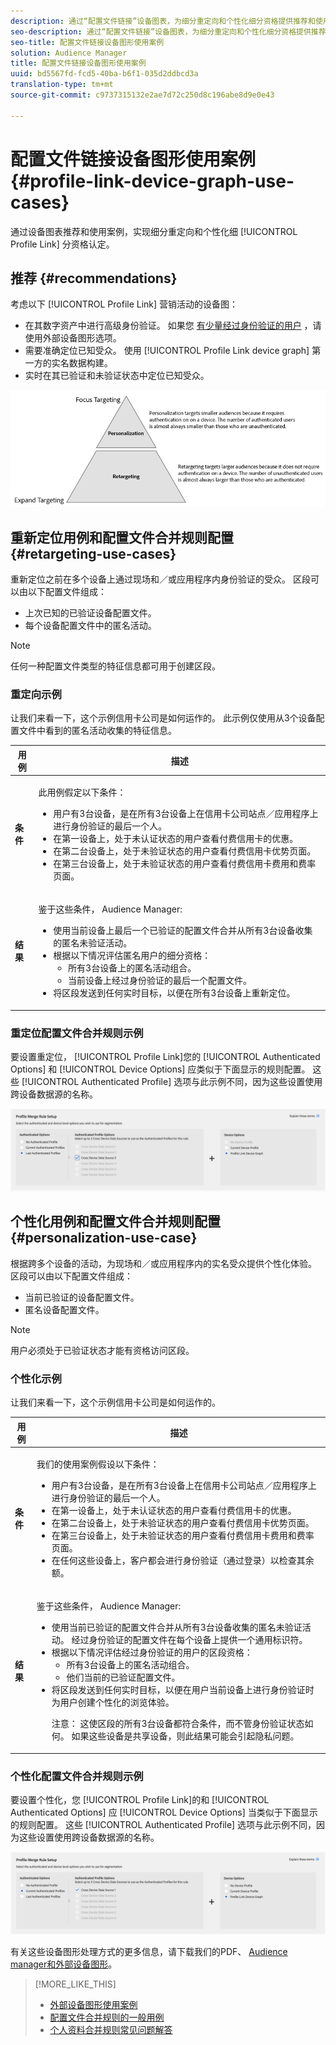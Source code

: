 ```yaml
---
description: 通过“配置文件链接”设备图表，为细分重定向和个性化细分资格提供推荐和使用案例。
seo-description: 通过“配置文件链接”设备图表，为细分重定向和个性化细分资格提供推荐和使用案例。
seo-title: 配置文件链接设备图形使用案例
solution: Audience Manager
title: 配置文件链接设备图形使用案例
uuid: bd5567fd-fcd5-40ba-b6f1-035d2ddbcd3a
translation-type: tm+mt
source-git-commit: c9737315132e2ae7d72c250d8c196abe8d9e0e43

---
```



# 配置文件链接设备图形使用案例 {#profile-link-device-graph-use-cases}

通过设备图表推荐和使用案例，实现细分重定向和个性化细 [!UICONTROL Profile Link] 分资格认定。

## 推荐 {#recommendations}

考虑以下 [!UICONTROL Profile Link] 营销活动的设备图：

* 在其数字资产中进行高级身份验证。 如果您 [有少量经过身份验证的用户](../../features/profile-merge-rules/merge-rule-definitions.md#device-options) ，请使用外部设备图形选项。
* 需要准确定位已知受众。 使用 [!UICONTROL Profile Link device graph] 第一方的实名数据构建。
* 实时在其已验证和未验证状态中定位已知受众。

![](assets/merge-rule-triangle2.png)

## 重新定位用例和配置文件合并规则配置 {#retargeting-use-cases}

重新定位之前在多个设备上通过现场和／或应用程序内身份验证的受众。 区段可以由以下配置文件组成：

* 上次已知的已验证设备配置文件。
* 每个设备配置文件中的匿名活动。

>[!NOTE]
>
>任何一种配置文件类型的特征信息都可用于创建区段。

### 重定向示例

让我们来看一下，这个示例信用卡公司是如何运作的。 此示例仅使用从3个设备配置文件中看到的匿名活动收集的特征信息。

<table id="table_8C5ABA47A0634EBA9B1AA1B5C2AABF07"> 
 <thead> 
  <tr> 
   <th colname="col1" class="entry"> 用例 </th> 
   <th colname="col2" class="entry"> 描述 </th> 
  </tr> 
 </thead>
 <tbody> 
  <tr> 
   <td colname="col1"> <p> <b>条件</b> </p> </td> 
   <td colname="col2"> <p>此用例假定以下条件： </p> <p> 
     <ul id="ul_72373D0F304044AE84E4CC055E3E8154"> 
      <li id="li_375DA786ED4D4F18A74C8FE42ABF8448">用户有3台设备，是在所有3台设备上在信用卡公司站点／应用程序上进行身份验证的最后一个人。 </li> 
      <li id="li_77FDBFAED21B4DE19AB2B6C112E0C64B">在第一设备上，处于未认证状态的用户查看付费信用卡的优惠。 </li> 
      <li id="li_D3BE1B30BCCA49EA931AA9D97DD5F86D">在第二台设备上，处于未验证状态的用户查看付费信用卡优势页面。 </li> 
      <li id="li_39D894624FC44806B6DB2C77F459B39E">在第三台设备上，处于未验证状态的用户查看付费信用卡费用和费率页面。 </li> 
     </ul> </p> </td> 
  </tr> 
  <tr> 
   <td colname="col1"> <p> <b>结果</b> </p> </td> 
   <td colname="col2"> <p>鉴于这些条件， <span class="keyword"> Audience Manager</span>: </p> <p> 
     <ul id="ul_1B6174F5C3AF4C32831D4217C5113789"> 
      <li id="li_98FE54696B604C3C8D93CC1C1FBB48D9">使用当前设备上最后一个已验证的配置文件合并从所有3台设备收集的匿名未验证活动。 </li> 
      <li id="li_A73C7DCE36BA42B6BAD26D8A075416C1">根据以下情况评估匿名用户的细分资格： 
       <ul id="ul_EF66EAFD12CA44F5ACCB66319606D937"> 
        <li id="li_541762056ECF4BC1ABF1F5116B5FED6C">所有3台设备上的匿名活动组合。 </li> 
        <li id="li_C386CB62E5234E10AFEDE900ADC0E261">当前设备上经过身份验证的最后一个配置文件。 </li> 
       </ul> </li> 
      <li id="li_5C9BDC8FF886494589F005C9658A923C">将区段发送到任何实时目标，以便在所有3台设备上重新定位。 </li>
     </ul> </p> </td> 
  </tr> 
 </tbody> 
</table>

### 重定位配置文件合并规则示例

要设置重定位， [!UICONTROL Profile Link]您的 [!UICONTROL Authenticated Options] 和 [!UICONTROL Device Options] 应类似于下面显示的规则配置。 这些 [!UICONTROL Authenticated Profile] 选项与此示例不同，因为这些设置使用跨设备数据源的名称。

![配置文件合并规则设置](assets/merge-rules-internal3.png)

## 个性化用例和配置文件合并规则配置 {#personalization-use-case}

根据跨多个设备的活动，为现场和／或应用程序内的实名受众提供个性化体验。 区段可以由以下配置文件组成：

* 当前已验证的设备配置文件。
* 匿名设备配置文件。

>[!NOTE]
>
>用户必须处于已验证状态才能有资格访问区段。

### 个性化示例

让我们来看一下，这个示例信用卡公司是如何运作的。

<table id="table_D2F4D5D27EB54224BB2CC1D843DDEDA3"> 
 <thead> 
  <tr> 
   <th colname="col1" class="entry"> 用例 </th> 
   <th colname="col2" class="entry"> 描述 </th> 
  </tr> 
 </thead>
 <tbody> 
  <tr> 
   <td colname="col1"> <p> <b>条件</b> </p> </td> 
   <td colname="col2"> <p>我们的使用案例假设以下条件： </p> <p> 
     <ul id="ul_C4D2108E7B1C4D3C89411A9CCCDA6DAC"> 
      <li id="li_2F10EB17466B4B91A94DF707C3CB6BE5">用户有3台设备，是在所有3台设备上在信用卡公司站点／应用程序上进行身份验证的最后一个人。 </li> 
      <li id="li_1559C4DA51254BCF95291133F32A4057">在第一设备上，处于未认证状态的用户查看付费信用卡的优惠。 </li> 
      <li id="li_734465E5619C474291C42921160CEC6B">在第二台设备上，处于未验证状态的用户查看付费信用卡优势页面。 </li> 
      <li id="li_B96ABC0205384B59A1901708505B8BF8">在第三台设备上，处于未验证状态的用户查看付费信用卡费用和费率页面。 </li> 
      <li id="li_1A7BDBD546BD4B8EACF4292D885127F2">在任何这些设备上，客户都会进行身份验证（通过登录）以检查其余额。 </li> 
     </ul> </p> </td> 
  </tr> 
  <tr> 
   <td colname="col1"> <p> <b>结果</b> </p> </td> 
   <td colname="col2"> <p>鉴于这些条件， <span class="keyword"> Audience Manager</span>: </p> <p> 
     <ul id="ul_37DBF5FEABC5463D85C74AD9150EA177"> 
      <li id="li_B60FFA5CF3F64FB69997AA05595900D7">使用当前已验证的配置文件合并从所有3台设备收集的匿名未验证活动。 经过身份验证的配置文件在每个设备上提供一个通用标识符。 </li> 
      <li id="li_AB9FD87DD804474BA33805C364B7B92D">根据以下情况评估经过身份验证的用户的区段资格： 
       <ul id="ul_EAF99E72159D4E329052B71344D9C69B"> 
        <li id="li_0B5E52BA6D8B493980291EA7B0AE235A">所有3台设备上的匿名活动组合。 </li> 
        <li id="li_07588DEFBEF64F97850CB12CD62D0213">他们当前的已验证配置文件。 </li> 
       </ul> </li> 
      <li id="li_E7CFCEAD7610496189F4486000D7860A">将区段发送到任何实时目标，以便在用户当前设备上进行身份验证时为用户创建个性化的浏览体验。 <p>注意： 这使区段的所有3台设备都符合条件，而不管身份验证状态如何。 如果这些设备是共享设备，则此结果可能会引起隐私问题。 </p> </li>
     </ul> </p> </td>
  </tr>
 </tbody> 
</table>

### 个性化配置文件合并规则示例

要设置个性化，您 [!UICONTROL Profile Link]的和 [!UICONTROL Authenticated Options] 应 [!UICONTROL Device Options] 当类似于下面显示的规则配置。 这些 [!UICONTROL Authenticated Profile] 选项与此示例不同，因为这些设置使用跨设备数据源的名称。

![](assets/merge-rules-internal4.png)

有关这些设备图形处理方式的更多信息，请下载我们的PDF、 [Audience manager和外部设备图形](https://marketing.adobe.com/resources/help/en_US/aam/downloads/AAM_Device_Graphs.pdf)。

>[!MORE_LIKE_THIS]
>
>* [外部设备图形使用案例](../../features/profile-merge-rules/external-graph-use-cases.md)
>* [配置文件合并规则的一般用例](../../features/profile-merge-rules/merge-rule-targeting-options.md)
>* [个人资料合并规则常见问题解答](../../faq/faq-profile-merge.md)

